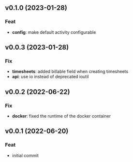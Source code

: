 ## v0.1.0 (2023-01-28)

### Feat

- **config**: make default activity configurable

## v0.0.3 (2023-01-28)

### Fix

- **timesheets**: added billable field when creating timesheets
- **api**: use io instead of deprecated ioutil

## v0.0.2 (2022-06-22)

### Fix

- **docker**: fixed the runtime of the docker container

## v0.0.1 (2022-06-20)

### Feat

- initial commit
